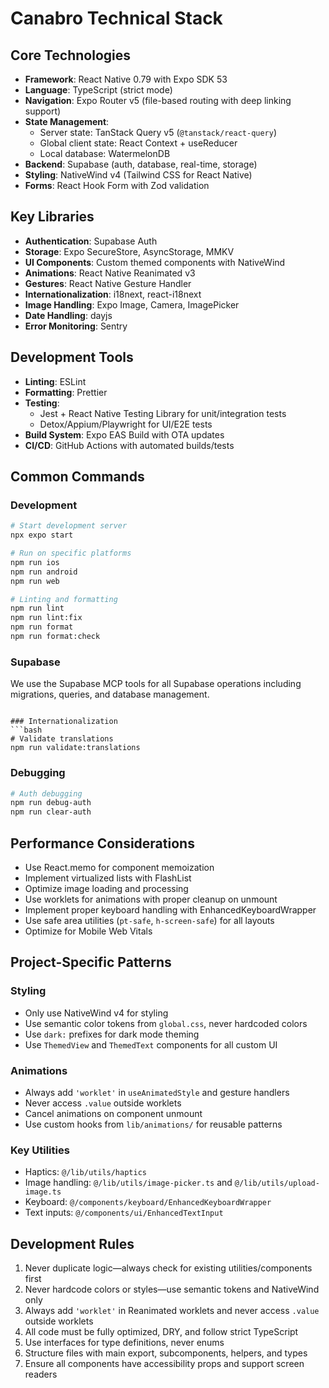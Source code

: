 # Canabro Technical Stack

## Core Technologies
- **Framework**: React Native 0.79 with Expo SDK 53
- **Language**: TypeScript (strict mode)
- **Navigation**: Expo Router v5 (file-based routing with deep linking support)
- **State Management**: 
  - Server state: TanStack Query v5 (`@tanstack/react-query`)
  - Global client state: React Context + useReducer
  - Local database: WatermelonDB
- **Backend**: Supabase (auth, database, real-time, storage)
- **Styling**: NativeWind v4 (Tailwind CSS for React Native)
- **Forms**: React Hook Form with Zod validation

## Key Libraries
- **Authentication**: Supabase Auth
- **Storage**: Expo SecureStore, AsyncStorage, MMKV
- **UI Components**: Custom themed components with NativeWind
- **Animations**: React Native Reanimated v3
- **Gestures**: React Native Gesture Handler
- **Internationalization**: i18next, react-i18next
- **Image Handling**: Expo Image, Camera, ImagePicker
- **Date Handling**: dayjs
- **Error Monitoring**: Sentry

## Development Tools
- **Linting**: ESLint
- **Formatting**: Prettier
- **Testing**: 
  - Jest + React Native Testing Library for unit/integration tests
  - Detox/Appium/Playwright for UI/E2E tests
- **Build System**: Expo EAS Build with OTA updates
- **CI/CD**: GitHub Actions with automated builds/tests

## Common Commands

### Development
```bash
# Start development server
npx expo start

# Run on specific platforms
npm run ios
npm run android
npm run web

# Linting and formatting
npm run lint
npm run lint:fix
npm run format
npm run format:check
```

### Supabase
We use the Supabase MCP tools for all Supabase operations including migrations, queries, and database management.
```

### Internationalization
```bash
# Validate translations
npm run validate:translations
```

### Debugging
```bash
# Auth debugging
npm run debug-auth
npm run clear-auth
```

## Performance Considerations
- Use React.memo for component memoization
- Implement virtualized lists with FlashList
- Optimize image loading and processing
- Use worklets for animations with proper cleanup on unmount
- Implement proper keyboard handling with EnhancedKeyboardWrapper
- Use safe area utilities (`pt-safe`, `h-screen-safe`) for all layouts
- Optimize for Mobile Web Vitals

## Project-Specific Patterns

### Styling
- Only use NativeWind v4 for styling
- Use semantic color tokens from `global.css`, never hardcoded colors
- Use `dark:` prefixes for dark mode theming
- Use `ThemedView` and `ThemedText` components for all custom UI

### Animations
- Always add `'worklet'` in `useAnimatedStyle` and gesture handlers
- Never access `.value` outside worklets
- Cancel animations on component unmount
- Use custom hooks from `lib/animations/` for reusable patterns

### Key Utilities
- Haptics: `@/lib/utils/haptics`
- Image handling: `@/lib/utils/image-picker.ts` and `@/lib/utils/upload-image.ts`
- Keyboard: `@/components/keyboard/EnhancedKeyboardWrapper`
- Text inputs: `@/components/ui/EnhancedTextInput`

## Development Rules
1. Never duplicate logic—always check for existing utilities/components first
2. Never hardcode colors or styles—use semantic tokens and NativeWind only
3. Always add `'worklet'` in Reanimated worklets and never access `.value` outside worklets
4. All code must be fully optimized, DRY, and follow strict TypeScript
5. Use interfaces for type definitions, never enums
6. Structure files with main export, subcomponents, helpers, and types
7. Ensure all components have accessibility props and support screen readers